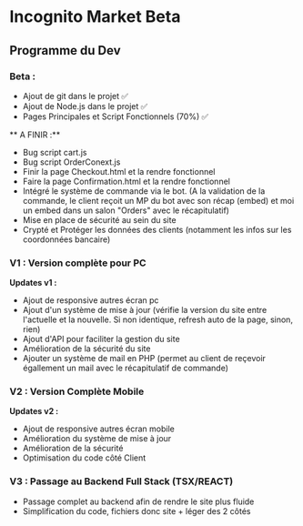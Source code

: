 # Incognito Market Beta 

## Programme du Dev

### Beta : 
- Ajout de git dans le projet ✅
- Ajout de Node.js dans le projet ✅
- Pages Principales et Script Fonctionnels (70%) ✅

** A FINIR :**
- Bug script cart.js
- Bug script OrderConext.js
- Finir la page Checkout.html et la rendre fonctionnel
- Faire la page Confirmation.html et la rendre fonctionnel
- Intégré le système de commande via le bot. (A la validation de la commande, le client reçoit un MP du bot avec son récap (embed) et moi un embed dans un salon "Orders" avec le récapitulatif)
- Mise en place de sécurité au sein du site
- Crypté et Protéger les données des clients (notamment les infos sur les coordonnées bancaire)

### V1 : Version complète pour PC 
**Updates v1 :**
- Ajout de responsive autres écran pc
- Ajout d'un système de mise à jour (vérifie la version du site entre l'actuelle et la nouvelle. Si non identique, refresh auto de la page, sinon, rien)
- Ajout d'API pour faciliter la gestion du site
- Amélioration de la sécurité du site
- Ajouter un système de mail en PHP (permet au client de reçevoir égallement un mail avec le récapitulatif de commande)

### V2 : Version Complète Mobile
**Updates v2 :**
- Ajout de responsive autres écran mobile
- Amélioration du système de mise à jour
- Amélioration de la sécurité
- Optimisation du code côté Client 

### V3 : Passage au Backend Full Stack (TSX/REACT)
- Passage complet au backend afin de rendre le site plus fluide
- Simplification du code, fichiers donc site + léger des 2 côtés
